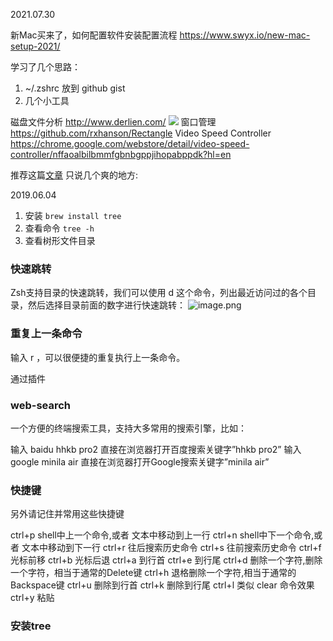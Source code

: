 2021.07.30

新Mac买来了，如何配置软件安装配置流程
https://www.swyx.io/new-mac-setup-2021/

学习了几个思路：
1. ~/.zshrc 放到 github gist
2. 几个小工具

磁盘文件分析 http://www.derlien.com/
![](https://pek3b.qingstor.com/hexo-blog/hexo-blog/20210730101650.png)
窗口管理 https://github.com/rxhanson/Rectangle
Video Speed Controller https://chrome.google.com/webstore/detail/video-speed-controller/nffaoalbilbmmfgbnbgppjihopabppdk?hl=en

推荐这篇[文章](https://xiaozhou.net/learn-the-command-line-iterm-and-zsh-2017-06-23.html)
只说几个爽的地方:

2019.06.04
1. 安装 `brew install tree`
2. 查看命令 `tree -h`
3. 查看树形文件目录

### 快速跳转
Zsh支持目录的快速跳转，我们可以使用 d 这个命令，列出最近访问过的各个目录，然后选择目录前面的数字进行快速跳转：
![image.png](https://hexo-blog.pek3b.qingstor.com/upload_images/71414-2d32861afd1b9953.gif?imageMogr2/auto-orient/strip)

### 重复上一条命令
输入 r ，可以很便捷的重复执行上一条命令。

通过插件
### web-search
一个方便的终端搜索工具，支持大多常用的搜索引擎，比如：

输入 baidu hhkb pro2 直接在浏览器打开百度搜索关键字”hhkb pro2”
输入 google minila air 直接在浏览器打开Google搜索关键字”minila air”

### 快捷键
另外请记住并常用这些快捷键

ctrl+p shell中上一个命令,或者 文本中移动到上一行
ctrl+n shell中下一个命令,或者 文本中移动到下一行
ctrl+r 往后搜索历史命令
ctrl+s 往前搜索历史命令
ctrl+f 光标前移
ctrl+b 光标后退
ctrl+a 到行首
ctrl+e 到行尾
ctrl+d 删除一个字符,删除一个字符，相当于通常的Delete键
ctrl+h 退格删除一个字符,相当于通常的Backspace键
ctrl+u 删除到行首
ctrl+k 删除到行尾
ctrl+l 类似 clear 命令效果
ctrl+y 粘贴

### 安装tree
